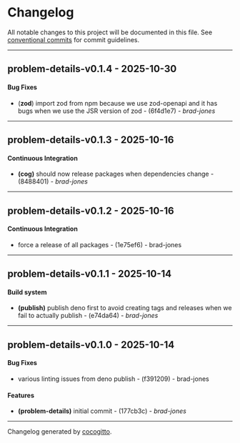 # Changelog
All notable changes to this project will be documented in this file. See [conventional commits](https://www.conventionalcommits.org/) for commit guidelines.

- - -
## problem-details-v0.1.4 - 2025-10-30
#### Bug Fixes
- (**zod**) import zod from npm because we use zod-openapi and it has bugs when we use the JSR version of zod - (6f4d1e7) - *brad-jones*

- - -

## problem-details-v0.1.3 - 2025-10-16
#### Continuous Integration
- **(cog)** should now release packages when dependencies change - (8488401) - *brad-jones*

- - -

## problem-details-v0.1.2 - 2025-10-16
#### Continuous Integration
- force a release of all packages - (1e75ef6) - brad-jones

- - -

## problem-details-v0.1.1 - 2025-10-14
#### Build system
- **(publish)** publish deno first to avoid creating tags and releases when we fail to actually publish - (e74da64) - *brad-jones*

- - -

## problem-details-v0.1.0 - 2025-10-14
#### Bug Fixes
- various linting issues from deno publish - (f391209) - brad-jones
#### Features
- **(problem-details)** initial commit - (177cb3c) - *brad-jones*

- - -

Changelog generated by [cocogitto](https://github.com/cocogitto/cocogitto).